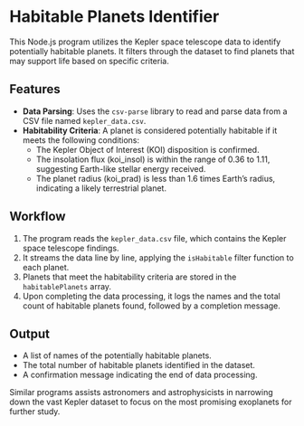 # Habitable Planets Identifier

This Node.js program utilizes the Kepler space telescope data to identify potentially habitable planets. It filters through the dataset to find planets that may support life based on specific criteria.

## Features

- **Data Parsing**: Uses the `csv-parse` library to read and parse data from a CSV file named `kepler_data.csv`.
- **Habitability Criteria**: A planet is considered potentially habitable if it meets the following conditions:
  - The Kepler Object of Interest (KOI) disposition is confirmed.
  - The insolation flux (koi_insol) is within the range of 0.36 to 1.11, suggesting Earth-like stellar energy received.
  - The planet radius (koi_prad) is less than 1.6 times Earth’s radius, indicating a likely terrestrial planet.

## Workflow

1. The program reads the `kepler_data.csv` file, which contains the Kepler space telescope findings.
2. It streams the data line by line, applying the `isHabitable` filter function to each planet.
3. Planets that meet the habitability criteria are stored in the `habitablePlanets` array.
4. Upon completing the data processing, it logs the names and the total count of habitable planets found, followed by a completion message.

## Output

- A list of names of the potentially habitable planets.
- The total number of habitable planets identified in the dataset.
- A confirmation message indicating the end of data processing.

Similar programs assists astronomers and astrophysicists in narrowing down the vast Kepler dataset to focus on the most promising exoplanets for further study.
